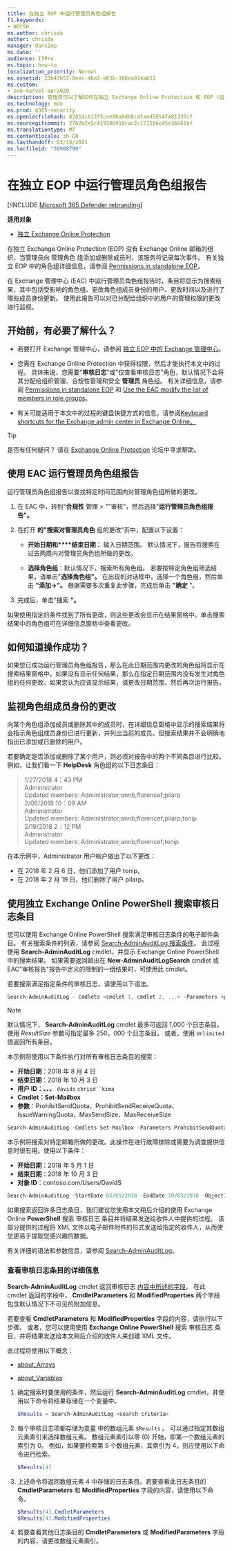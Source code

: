```yaml
---
title: 在独立 EOP 中运行管理员角色组报告
f1.keywords:
- NOCSH
ms.author: chrisda
author: chrisda
manager: dansimp
ms.date: ''
audience: ITPro
ms.topic: how-to
localization_priority: Normal
ms.assetid: 23b47b57-0eec-46a3-a03b-366ea014ab31
ms.custom:
- seo-marvel-apr2020
description: 管理员可以了解如何在独立 Exchange Online Protection 和 EOP (运行管理员角色组) 。 此报告记录管理员向管理员角色组添加或删除成员时。
ms.technology: mdo
ms.prod: m365-security
ms.openlocfilehash: 0281dcb13f5cee0ba8db8c4faed5054f481337cf
ms.sourcegitcommit: 27b2b2e5c41934b918cac2c171556c45e36661bf
ms.translationtype: MT
ms.contentlocale: zh-CN
ms.lasthandoff: 03/19/2021
ms.locfileid: "50908790"
---
```

# <a name="run-an-administrator-role-group-report-in-standalone-eop"></a>在独立 EOP 中运行管理员角色组报告

[!INCLUDE [Microsoft 365 Defender rebranding](../includes/microsoft-defender-for-office.md)]

**适用对象**
-  [独立 Exchange Online Protection](exchange-online-protection-overview.md)

在独立 Exchange Online Protection (EOP) 没有 Exchange Online 邮箱的组织，当管理员向 管理角色 组添加或删除成员时，该服务将记录每次事件。 有关独立 EOP 中的角色组详细信息，请参阅 [Permissions in standalone EOP](feature-permissions-in-eop.md)。

在 Exchange 管理中心 (EAC) 中运行管理员角色组报告时，条目将显示为搜索结果，其中包括受影响的角色组、更改角色组成员身份的用户、更改时间以及进行了哪些成员身份更新。 使用此报告可以对已分配给组织中的用户的管理权限的更改进行监视。

## <a name="what-do-you-need-to-know-before-you-begin"></a>开始前，有必要了解什么？

- 若要打开 Exchange 管理中心，请参阅 [独立 EOP 中的 Exchange 管理中心](exchange-admin-center-in-exchange-online-protection-eop.md)。

- 您需在 Exchange Online Protection 中获得权限，然后才能执行本文中的过程。 具体来说，您需要"**审核日志**"或"仅查看审核日志"角色，默认情况下会将其分配给组织管理、合规性管理和安全 **管理员** 角色组。 有关详细信息，请参阅 [Permissions in standalone EOP](feature-permissions-in-eop.md) 和 [Use the EAC modify the list of members in role groups](manage-admin-role-group-permissions-in-eop.md#use-the-eac-modify-the-list-of-members-in-role-groups)。

- 有关可能适用于本文中的过程的键盘快捷方式的信息，请参阅[Keyboard shortcuts for the Exchange admin center in Exchange Online。](/Exchange/accessibility/keyboard-shortcuts-in-admin-center)

> [!TIP]
> 是否有任何疑问？ 请在 [Exchange Online Protection](https://social.technet.microsoft.com/Forums/forefront/home?forum=FOPE) 论坛中寻求帮助。

## <a name="use-the-eac-to-run-an-administrator-role-group-report"></a>使用 EAC 运行管理员角色组报告

运行管理员角色组报告以查找特定时间范围内对管理角色组所做的更改。

1. 在 EAC 中，转到"**合规性** 管理 \> ""审核"，然后选择"**运行管理员角色组报告"。**

2. 在打开 **的"搜索对管理员角色** 组的更改"页中，配置以下设置：

   - **开始日期和****结束日期：** 输入日期范围。 默认情况下，报告将搜索在过去两周内对管理员角色组所做的更改。

   - **选择角色组**：默认情况下，搜索所有角色组。 若要按特定角色组筛选结果，请单击"**选择角色组"。** 在出现的对话框中，选择一个角色组，然后单击 **"添加->"。** 根据需要多次重复此步骤，完成后单击 **"确定** "。

3. 完成后，单击"搜索 **"。**

如果使用指定的条件找到了所有更改，则这些更改会显示在结果窗格中。单击搜索结果中的角色组可在详细信息窗格中查看更改。

## <a name="how-do-you-know-this-worked"></a>如何知道操作成功？

如果您已成功运行管理员角色组报告，那么在此日期范围内更改的角色组将显示在搜索结果窗格中。如果没有显示任何结果，那么在指定日期范围内没有发生对角色组的任何更改。如果您认为应该显示结果，请更改日期范围，然后再次运行报告。

## <a name="monitor-changes-to-role-group-membership"></a>监视角色组成员身份的更改

向某个角色组添加成员或删除其中的成员时，在详细信息窗格中显示的搜索结果将会指示角色组成员身份已进行更新，并列出当前的成员。但搜索结果并不会明确地指出已添加或已删除的用户。

若要确定是否添加或删除了某个用户，则必须对报告中的两个不同条目进行比较。 例如，让我们看一下 **HelpDesk** 角色组的以下日志条目：

> 1/27/2018 4：43 PM <br> Administrator <br> Updated members: Administrator;annb,florencef;pilarp <br> 2/06/2018 10：09 AM <br> Administrator <br> Updated members: Administrator;annb;florencef;pilarp;tonip <br> 2/19/2018 2：12 PM <br> Administrator <br> Updated members: Administrator;annb;florencef;tonip

在本示例中，Administrator 用户帐户做出了以下更改：

- 在 2018 年 2 月 6 日，他们添加了用户 tonip。
- 在 2018 年 2 月 19 日，他们删除了用户 pilarp。

## <a name="use-standalone-exchange-online-powershell-to-search-for-audit-log-entries"></a>使用独立 Exchange Online PowerShell 搜索审核日志条目

您可以使用 Exchange Online PowerShell 搜索满足审核日志条件的电子邮件条目。 有关搜索条件的列表，请参阅 [Search-AdminAuditLog 搜索条件](/Exchange/policy-and-compliance/admin-audit-logging/admin-audit-logging#search-adminauditlog-cmdlet)。 此过程使用 **Search-AdminAuditLog** cmdlet，并显示 Exchange Online PowerShell 中的搜索结果。 如果需要返回超出在 **New-AdminAuditLogSearch** cmdlet 或 EAC"审核报告"报告中定义的限制的一组结果时，可使用此 cmdlet。

若要搜索满足指定条件的审核日志，请使用以下语法。

```PowerShell
Search-AdminAuditLog - Cmdlets <cmdlet 1, cmdlet 2, ...> -Parameters <parameter 1, parameter 2, ...> -StartDate <start date> -EndDate <end date> -UserIds <user IDs> -ObjectIds <object IDs> -IsSuccess <$True | $False >
```

> [!NOTE]
> 默认情况下， **Search-AdminAuditLog** cmdlet 最多可返回 1,000 个日志条目。 使用 _ResultSize_ 参数可指定最多 250，000 个日志条目。 或者，使用 `Unlimited` 值返回所有条目。

本示例将使用以下条件执行对所有审核日志条目的搜索：

- **开始日期**：2018 年 8 月 4 日
- **结束日期**：2018 年 10 月 3 日
- **用户 ID：、、、** `davids` `chrisd``kima`
- **Cmdlet：Set-Mailbox** 
- **参数**：ProhibitSendQuota、ProhibitSendReceiveQuota、IssueWarningQuota、MaxSendSize、MaxReceiveSize     

```PowerShell
Search-AdminAuditLog -Cmdlets Set-Mailbox -Parameters ProhibitSendQuota,ProhibitSendReceiveQuota,IssueWarningQuota,MaxSendSize,MaxReceiveSize -StartDate 08/04/2018 -EndDate 10/03/2018 -UserIds davids,chrisd,kima
```

本示例将搜索对特定邮箱所做的更改。此操作在进行故障排除或需要为调查提供信息时很有用。使用以下条件：

- **开始日期**：2018 年 5 月 1 日
- **结束日期**：2018 年 10 月 3 日
- **对象 ID**：contoso.com/Users/DavidS

```PowerShell
Search-AdminAuditLog -StartDate 05/01/2018 -EndDate 10/03/2018 -ObjectID contoso.com/Users/DavidS
```

如果搜索返回许多日志条目，我们建议您使用本文稍后介绍的使用 Exchange Online **PowerShell** 搜索 审核日志 条目并将结果发送给收件人中提供的过程。 该部分提供的过程将 XML 文件以电子邮件附件的形式发送给指定的收件人，从而使您更易于提取您感兴趣的数据。

有关详细的语法和参数信息，请参阅 [Search-AdminAuditLog](/powershell/module/exchange/search-adminauditlog)。

### <a name="view-details-of-audit-log-entries"></a>查看审核日志条目的详细信息

**Search-AdminAuditLog** cmdlet 返回审核日志 [内容中所述的字段](/Exchange/policy-and-compliance/admin-audit-logging/admin-audit-logging#audit-log-contents)。 在此 cmdlet 返回的字段中， **CmdletParameters** 和 **ModifiedProperties** 两个字段包含默认情况下不可见的附加信息。

若要查看 **CmdletParameters** 和 **ModifiedProperties** 字段的内容，请执行以下步骤。 或者，您可以使用使用 **Exchange Online PowerShell** 搜索 审核日志 条目，并将结果发送给本文稍后介绍的收件人来创建 XML 文件。

此过程将使用以下概念：

- [about_Arrays](/powershell/module/microsoft.powershell.core/about/about_arrays)

- [about_Variables](/powershell/module/microsoft.powershell.core/about/about_variables)

1. 确定搜索时要使用的条件，然后运行 **Search-AdminAuditLog** cmdlet，并使用以下命令将结果存储在一个变量中。

   ```PowerShell
   $Results = Search-AdminAuditLog <search criteria>
   ```

2. 每个审核日志项都存储为变量 中的数组元素 `$Results` 。 可以通过指定其数组元素索引来选择数组元素。 数组元素索引以零 (0) 开始，即第一个数组元素的索引为 0。 例如，如果要检索第 5 个数组元素，其索引为 4，则应使用以下命令进行检索。

   ```PowerShell
   $Results[4]
   ```

3. 上述命令将返回数组元素 4 中存储的日志条目。若要查看此日志条目的 **CmdletParameters** 和 **ModifiedProperties** 字段的内容，请使用以下命令。

   ```PowerShell
   $Results[4].CmdletParameters
   $Results[4].ModifiedProperties
   ```

4. 若要查看其他日志条目的 **CmdletParameters** 或 **ModifiedParameters** 字段的内容，请更改数组元素索引。